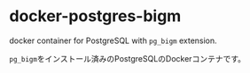 # docker-postgres-bigm

docker container for PostgreSQL with `pg_bigm` extension.

`pg_bigm`をインストール済みのPostgreSQLのDockerコンテナです。

